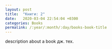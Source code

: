 ```yaml
---
layout: post
title:  "Книги: 2"
date:   2020-03-04 22:54:04 +0300
categories: Books
permalink: /:year/:month/:day/books-book-title
---
```


description about a book дж. тех.